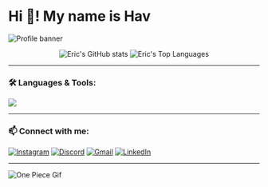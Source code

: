 # Hi 👋! My name is Hav

![Profile banner]([your-image-url](https://64.media.tumblr.com/ef7a494273f0bac913132a47a1d5fd99/e0f822a0aa2459a4-82/s540x810/717de7bbab583d5da8386594e599f9d4da88f0f4.gif))

<div align="center">
  <img src="https://github-readme-stats.vercel.app/api?username=ericva01&show_icons=true&theme=radical" alt="Eric's GitHub stats" />
  <img src="https://github-readme-stats.vercel.app/api/top-langs/?username=ericva01&layout=compact&theme=radical" alt="Eric's Top Languages" />
</div>

---

### 🛠️ Languages & Tools:
<img src="https://skillicons.dev/icons?i=ts,react,html,css,js,python,cpp,vscode,postgres,mysql" />

---

### 📫 Connect with me:
[![Instagram](https://img.shields.io/badge/Instagram-E4405F?style=for-the-badge&logo=instagram&logoColor=white)](your-instagram-link)
[![Discord](https://img.shields.io/badge/Discord-5865F2?style=for-the-badge&logo=discord&logoColor=white)](your-discord-link)
[![Gmail](https://img.shields.io/badge/Gmail-D14836?style=for-the-badge&logo=gmail&logoColor=white)](mailto:your-email@gmail.com)
[![LinkedIn](https://img.shields.io/badge/LinkedIn-blue?style=for-the-badge&logo=linkedin&logoColor=white)](your-linkedin-link)

---

![One Piece Gif](https://your-gif-or-image-url)


